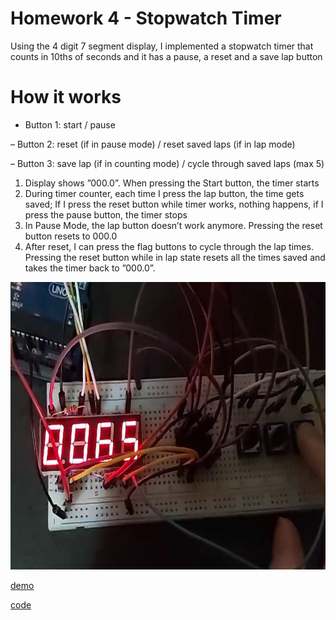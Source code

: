 # Homework 4 - Stopwatch Timer

Using the 4 digit 7 segment display, I implemented a stopwatch timer that counts in 10ths of seconds and it has a pause, a reset and a save lap button

# How it works

- Button 1: start / pause
  
– Button 2: reset (if in pause mode) / reset saved laps (if in lap mode)

– Button 3: save lap (if in counting mode) / cycle through saved laps (max 5)

1. Display shows ”000.0”. When pressing the Start button, the timer starts
2. During timer counter, each time I press the lap button, the time gets saved; If I press the reset button while timer works, nothing happens, if I press the pause button, the timer stops
3. In Pause Mode, the lap button doesn’t work anymore. Pressing the reset button resets to 000.0
4. After reset, I can press the flag buttons to cycle through the lap times. Pressing the reset button while in lap state resets all the times saved and takes the timer back to ”000.0”.

<img src="https://github.com/Radu-Antonio/IntroductionToRobotics/blob/master/homework4/img4.jpeg" alt="image" width="620" height="460"/>

[demo](https://www.youtube.com/watch?v=S-c_NVw9IUQ)

[code](https://github.com/Radu-Antonio/IntroductionToRobotics/blob/master/homework4/homework4.ino)
